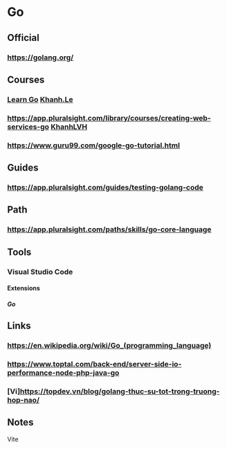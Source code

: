 # Go
## Official
### https://golang.org/

## Courses
### [Learn Go](https://www.codecademy.com/learn/learn-go) [Khanh.Le](https://www.codecademy.com/profiles/Khanh.Le)
### https://app.pluralsight.com/library/courses/creating-web-services-go [KhanhLVH](https://app.pluralsight.com/profile/KhanhLVH)
### https://www.guru99.com/google-go-tutorial.html
## Guides
### https://app.pluralsight.com/guides/testing-golang-code
## Path
### https://app.pluralsight.com/paths/skills/go-core-language
## Tools
### Visual Studio Code
#### Extensions
##### Go
## Links
### https://en.wikipedia.org/wiki/Go_(programming_language)
### https://www.toptal.com/back-end/server-side-io-performance-node-php-java-go
### [Vi]https://topdev.vn/blog/golang-thuc-su-tot-trong-truong-hop-nao/
## Notes
Vite
